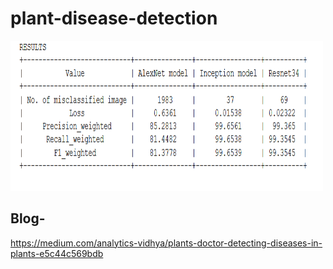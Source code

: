 # plant-disease-detection

<p>
    <img src="Screenshot (66).png"  width="500" height="240" />
</p>

## Blog-

https://medium.com/analytics-vidhya/plants-doctor-detecting-diseases-in-plants-e5c44c569bdb
